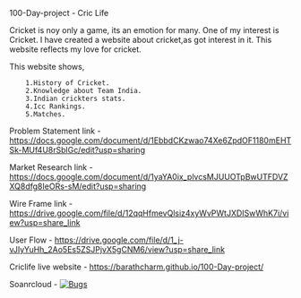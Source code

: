 100-Day-project - Cric Life

  Cricket is noy only a game, its an emotion for many. One of my interest is Cricket. I have created a website about cricket,as got interest in it.
  This website reflects my love for cricket.
  
  This website shows,
  
        1.History of Cricket.
        2.Knowledge about Team India.
        3.Indian crickters stats.
        4.Icc Rankings.
        5.Matches.
        
  
  Problem Statement link - https://docs.google.com/document/d/1EbbdCKzwao74Xe6ZpdOF1180mEHTSk-MUf4U8rSblGc/edit?usp=sharing
  
  Market Research link -https://docs.google.com/document/d/1yaYA0ix_plvcsMJUUOTpBwUTFDVZXQ8dfg8IeORs-sM/edit?usp=sharing
  
  Wire Frame link - https://drive.google.com/file/d/12qqHfmevQlsiz4xyWvPWtJXDISwWhK7i/view?usp=share_link
  
  User Flow - https://drive.google.com/file/d/1_j-vJIyYuHh_2Ao5Es5ZSJPjvX5gCNM6/view?usp=share_link
  
  Criclife live website - https://barathcharm.github.io/100-Day-project/
  
  Soanrcloud - [![Bugs](https://sonarcloud.io/api/project_badges/measure?project=fssa-batch3_barath.mohan__web_project&metric=bugs)](https://sonarcloud.io/summary/new_code?id=fssa-batch3_barath.mohan__web_project)
